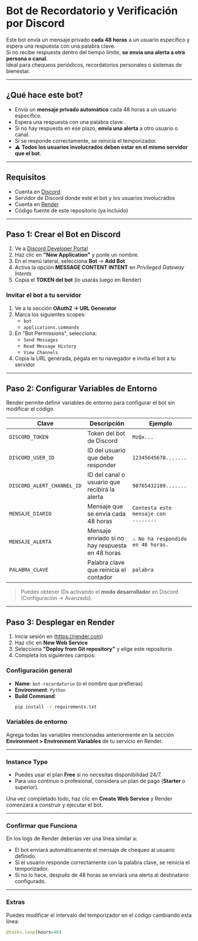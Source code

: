 #  Bot de Recordatorio y Verificación por Discord

Este bot envía un mensaje privado **cada 48 horas** a un usuario específico y espera una respuesta con una palabra clave.  
Si no recibe respuesta dentro del tiempo límite, **se envía una alerta a otra persona o canal**.  
Ideal para chequeos periódicos, recordatorios personales o sistemas de bienestar.

---

##  ¿Qué hace este bot?

- Envía un **mensaje privado automático** cada 48 horas a un usuario específico.
- Espera una respuesta con una palabra clave .
- Si no hay respuesta en ese plazo, **envía una alerta** a otro usuario o canal.
- Si se responde correctamente, se reinicia el temporizador.
- ⚠ **Todos los usuarios involucrados deben estar en el mismo servidor que el bot**.

---

##  Requisitos

- Cuenta en [Discord](https://discord.com/)
- Servidor de Discord donde esté el bot y los usuarios involucrados
- Cuenta en [Render](https://render.com)
- Código fuente de este repositorio (ya incluido)

---

##  Paso 1: Crear el Bot en Discord

1. Ve a [Discord Developer Portal](https://discord.com/developers/applications)
2. Haz clic en **"New Application"** y ponle un nombre.
3. En el menú lateral, selecciona **Bot** → **Add Bot**
4. Activa la opción **MESSAGE CONTENT INTENT** en *Privileged Gateway Intents*
5. Copia el **TOKEN del bot** (lo usarás luego en Render)

###  Invitar el bot a tu servidor

1. Ve a la sección **OAuth2 → URL Generator**
2. Marca los siguientes scopes:
   - `bot`
   - `applications.commands`
3. En "Bot Permissions", selecciona:
   - `Send Messages`
   - `Read Message History`
   - `View Channels`
4. Copia la URL generada, pégala en tu navegador e invita el bot a tu servidor

---

##  Paso 2: Configurar Variables de Entorno

Render permite definir variables de entorno para configurar el bot sin modificar el código.

| Clave                       | Descripción                                                | Ejemplo                              |
|----------------------------|------------------------------------------------------------|--------------------------------------|
| `DISCORD_TOKEN`            | Token del bot de Discord                                   | `MzQx...`                            |
| `DISCORD_USER_ID`          | ID del usuario que debe responder                          | `12345645678.......`                |
| `DISCORD_ALERT_CHANNEL_ID` | ID del canal o usuario que recibirá la alerta              | `98765432109.......`                |
| `MENSAJE_DIARIO`           | Mensaje que se envía cada 48 horas                         | `Contesta este mensaje con ........`|
| `MENSAJE_ALERTA`           | Mensaje enviado si no hay respuesta en 48 horas            | `⚠️ No ha respondido en 48 horas.`   |
| `PALABRA_CLAVE`            | Palabra clave que reinicia el contador                     | `palabra`                            |

> Puedes obtener IDs activando el **modo desarrollador** en Discord (Configuración → Avanzado).

---

##  Paso 3: Desplegar en Render

1. Inicia sesión en (https://render.com)
2. Haz clic en **New Web Service**
3. Selecciona **"Deploy from Git repository"** y elige este repositorio
4. Completa los siguientes campos:

###  Configuración general

- **Name**: `bot-recordatorio` (o el nombre que prefieras)
- **Environment**: `Python`
- **Build Command**:
  ```bash
  pip install -r requirements.txt

###  Variables de entorno

Agrega todas las variables mencionadas anteriormente en la sección **Environment > Environment Variables** de tu servicio en Render.

---

### Instance Type

- Puedes usar el plan **Free** si no necesitas disponibilidad 24/7.
- Para uso continuo o profesional, considera un plan de pago (**Starter** o superior).

Una vez completado todo, haz clic en **Create Web Service** y Render comenzará a construir y ejecutar el bot.

---

### Confirmar que Funciona

En los logs de Render deberías ver una línea similar a:

- El bot enviará automáticamente el mensaje de chequeo al usuario definido.
- Si el usuario responde correctamente con la palabra clave, se reinicia el temporizador.
- Si no lo hace, después de 48 horas se enviará una alerta al destinatario configurado.

---

### Extras

Puedes modificar el intervalo del temporizador en el código cambiando esta línea:

```python
@tasks.loop(hours=48)

